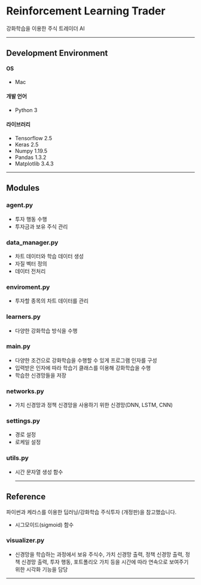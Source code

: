 # Reinforcement Learning Trader
강화학습을 이용한 주식 트레이더 AI

---
## Development Environment
#### OS
- Mac
#### 개발 언어 
- Python 3
#### 라이브러리
- Tensorflow 2.5
- Keras 2.5
- Numpy 1.19.5
- Pandas 1.3.2
- Matplotlib 3.4.3

---
## Modules
### agent.py  
- 투자 행동 수행
- 투자금과 보유 주식 관리
### data_manager.py  
- 차트 데이터와 학습 데이터 생성
- 자질 벡터 정의
- 데이터 전처리
### enviroment.py
- 투자할 종목의 차트 데이터를 관리
### learners.py
- 다양한 강화학습 방식을 수행
### main.py
- 다양한 조건으로 강화학습을 수행할 수 있게 프로그램 인자를 구성 
- 입력받은 인자에 따라 학습기 클래스를 이용해 강화학습을 수행
- 학습한 신경망들을 저장
### networks.py
- 가치 신경망과 정책 신경망을 사용하기 위한 신경망(DNN, LSTM, CNN)
### settings.py
- 경로 설정
- 로케일 설정
### utils.py
- 시간 문자열 생성 함수

  ---
## Reference
파이썬과 케라스를 이용한 딥러닝/강화학습 주식투자 (개정판)을 참고했습니다.  

- 시그모이드(sigmoid) 함수
### visualizer.py
- 신경망을 학습하는 과정에서 보유 주식수, 가치 신경망 출력, 정책 신경망 출력, 정책 신경망 출력, 투자 행동, 포트폴리오 가치 등을 시간에 따라 연속으로 보여주기 위한 시각화 기능을 담당

---
